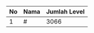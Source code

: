 | No | Nama            | Jumlah Level |
|----|-----------------|--------------|
| 1  | #    |    3066        |
